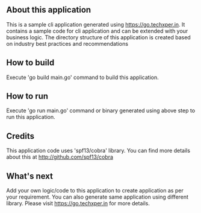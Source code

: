 
## About this application
This is a sample cli application generated using https://go.techxper.in.  It contains a sample code for cli application and can be extended with your business logic. The directory structure of this application is created based on industry best practices and recommendations

## How to build
Execute 'go build main.go' command to build this application.

## How to run
Execute 'go run main.go' command or binary generated using above step to run this application.

## Credits
This application code uses 'spf13/cobra' library. You can find more details about this at http://github.com/spf13/cobra

## What's next
Add your own logic/code to this application to create application as per your requirement. You can also generate same application using different library. Please visit https://go.techxper.in for more details.
 








